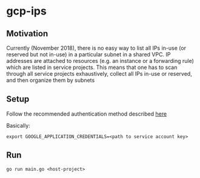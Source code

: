 # gcp-ips

## Motivation

Currently (November 2018), there is no easy way to list all IPs in-use (or reserved but not in-use) in a particular subnet in a shared VPC. IP addresses are attached to resources (e.g. an instance or a forwarding rule) which are listed in service projects. This means that one has to scan through all service projects exhaustively, collect all IPs in-use or reserved, and then organize them by subnets

## Setup

Follow the recommended authentication method described [here](https://cloud.google.com/docs/authentication/getting-started)

Basically:
```
export GOOGLE_APPLICATION_CREDENTIALS=<path to service account key>
```

## Run

```
go run main.go <host-project>
```